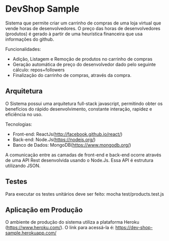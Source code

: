 DevShop Sample
========

Sistema que permite criar um carrinho de compras de uma loja virtual que vende horas de desenvolvedores. O preço das horas de desenvolvedores (produtos) é gerado à partir de uma heurística financeira que usa informações do github.

Funcionalidades:
* Adição, Listagem e Remoção de produtos no carrinho de compras
* Geração automática de preço do desenvolvedor dado pelo seguinte cálculo: repos+followers
* Finalização do carrinho de compras, através da compra.

Arquitetura
-----

O Sistema possui uma arquitetura full-stack javascript, permitindo obter os benefícios do rápido desenvolvimento, constante interação, rapidez e eficiência no uso. 

Tecnologias:
* Front-end: ReactJs(http://facebook.github.io/react/)
* Back-end: Node.Js(https://nodejs.org/)
* Banco de Dados: MongoDB(https://www.mongodb.org/)

A comunicação entre as camadas de front-end e back-end ocorre através de uma API Rest desenvolvida usando o Node.Js. Essa API é estrutura utilizando JSON.

Testes
------------

Para executar os testes unitários deve ser feito:
mocha test/products.test.js


Aplicação em Produção
------------

O ambiente de produção do sistema utiliza a plataforma Heroku (https://www.heroku.com/). O link para acessá-la é: 
https://dev-shop-sample.herokuapp.com/
